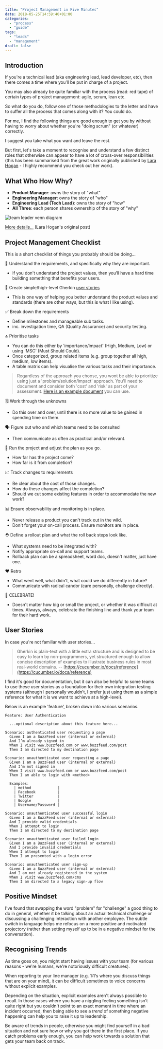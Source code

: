 ```yaml
---
title: "Project Management in Five Minutes"
date: 2018-05-25T14:59:40+01:00
categories:
  - "process"
  - "guide"
tags:
  - "leads"
  - "management"
draft: false
---
```


## Introduction

If you're a technical lead (aka engineering lead, lead developer, etc), then there comes a time where you'll be put in charge of a project. 

You may also already be quite familiar with the process (read: red tape) of certain types of project management: agile, scrum, lean etc.

So what do you do, follow one of those methodologies to the letter and have to suffer all the process that comes along with it? You could do.

For me, I find the following things are good enough to get you by without having to worry about whether you're "doing scrum" (or whatever) correctly.

I suggest you take what you want and leave the rest. 

But first, let's take a moment to recognise and understand a few distinct roles that otherwise can appear to have a lot of cross-over responsibilities (this has been summarised from the great work originally published by [Lara Hogan](https://medium.com/@lara.hogan) - I highly recommend you check out her work).

## What Who How Why?

- **Product Manager**: owns the story of "what"
- **Engineering Manager**: owns the story of "who"
- **Engineering Lead (Tech Lead)**: owns the story of "how"
- **All Three**: each person shares ownership of the story of "why"

![team leader venn diagram](../../images/team-leader-venn-diagram.png)

[More details...](https://medium.com/making-meetup/em-el-pm-venn-diagram-764e79b42baf) (Lara Hogan's original post)

## Project Management Checklist

This is a short checklist of things you probably should be doing...

🤔 Understand the requirements, and specifically why they are important. 

- If you don't understand the project values, then you'll have a hard time building something that benefits your users.

📝 Create simple/high-level Gherkin [user stories](#user-stories)

- This is one way of helping you better understand the product values and standards (there are other ways, but this is what I like using).

✅ Break down the requirements

- Define milestones and manageable sub tasks.
- inc. investigation time, QA (Quality Assurance) and security testing.

🔝 Prioritise tasks

- You can do this either by 'importance/impact' (High, Medium, Low) or using 'MSC' (Must Should Could).
- Once categorized, group related items (e.g. group together all high, medium, low items).
- A table matrix can help visualise the various tasks and their importance.

> Regardless of the approach you choose, you wont be able to prioritize using just a 'problem/solution/impact' approach. You'll need to document and consider both 'cost' and 'risk' as part of your assessment. [Here is an example document](https://docs.google.com/document/d/1Qd5wrcTLuwQFIUvHgpvYUC889tk1XLnFsRRbkjvTYpU/edit?usp=sharing) you can use.

🗒 Work through the unknowns

- Do this over and over, until there is no more value to be gained in spending time on them.

🗣 Figure out who and which teams need to be consulted

- Then communicate as often as practical and/or relevant.

📆 Run the project and adjust the plan as you go. 

- How far has the project come? 
- How far is it from completion?

📈 Track changes to requirements

- Be clear about the cost of those changes.
- How do these changes affect the completion?
- Should we cut some existing features in order to accommodate the new work? 

📊 Ensure observability and monitoring is in place. 

- Never release a product you can't track out in the wild.
- Don't forget your on-call process. Ensure monitors are in place.

⛑ Define a rollout plan and what the roll back steps look like. 

- What systems need to be integrated with?
- Notify appropriate on-call and support teams.
- Rollback plan can be a spreadsheet, word doc, doesn't matter, just have one.

❤️ Retro   

- What went well, what didn't, what could we do differently in future?
- Communicate with radical candor (care personally, challenge directly).
      
🎉 CELEBRATE!  

- Doesn't matter how big or small the project, or whether it was difficult at times. Always, always, celebrate the finishing line and thank your team for their hard work.

## User Stories

In case you're not familiar with user stories...

> Gherkin is plain-text with a little extra structure and is designed to be easy to learn by non-programmers, yet structured enough to allow concise description of examples to illustrate business rules in most real-world domains. -- [https://cucumber.io/docs/reference](https://cucumber.io/docs/reference)

I find it's good for documentation, but it can also be helpful to some teams to use these user stories as a foundation for their own integration testing systems (although I personally wouldn't, I prefer just using them as a simple reference for what it is we want to achieve at a high-level).

Below is an example 'feature', broken down into various scenarios.

```
Feature: User Authentication
  
  ...optional description about this feature here...

Scenario: authenticated user requesting a page
  Given I am a BuzzFeed user (internal or external)
  And I’m already signed in
  When I visit www.buzzfeed.com or www.buzzfeed.com/post
  Then I am directed to my destination page

Scenario: unauthenticated user requesting a page
  Given I am a BuzzFeed user (internal or external)
  And I’m not signed in
  When I visit www.buzzfeed.com or www.buzzfeed.com/post
  Then I am able to login with <method>

  Examples:
    | method            |
    | Facebook          |
    | Twitter           |
    | Google            |
    | Username/Password |

Scenario: unauthenticated user successful login
  Given I am a BuzzFeed user (internal or external)
  And I provide valid credentials
  When I attempt to login
  Then I am directed to my destination page

Scenario: unauthenticated user failed login
  Given I am a BuzzFeed user (internal or external)
  And I provide invalid credentials
  When I attempt to login
  Then I am presented with a login error

Scenario: unauthenticated user sign-up
  Given I am a BuzzFeed user (internal or external)
  And I am not already registered in the system
  When I visit www.buzzfeed.com/cms
  Then I am directed to a legacy sign-up flow
```

## Positive Mindset

I've found that swapping the word "problem" for "challenge" a good thing to do in general, whether it be talking about an actual technical challenge or discussing a challenging interaction with another employee. The subtle switch in language helps me refocus on a more positive and motivated projectory (rather than setting myself up to be in a negative mindset for the conversation).

## Recognising Trends

As time goes on, you might start having issues with your team (for various reasons - we're humans, we're notoriously difficult creatures).

When reporting to your line manager (e.g. 1:1's where you discuss things that are on your mind), it can be difficult sometimes to voice concerns without explicit examples. 

Depending on the situation, explicit examples aren't always possible to recall. In those cases where you have a niggling feeling something isn't quite right but you couldn't point to an exact moment in time where an incident occurred, then being able to see a _trend_ of something negative happening can help you to raise it up to leadership.

Be aware of trends in people, otherwise you might find yourself in a bad situation and not sure how or why you got there in the first place. If you catch problems early enough, you can help work towards a solution that gets your team back on track.
